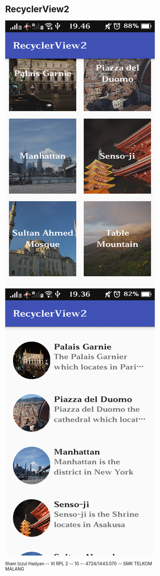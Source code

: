 # RecyclerView2

![Screenshot](https://raw.githubusercontent.com/ilhamizzul/RecyclerView2/master/Screenshot_2017-01-28-19-46-34-480.png)
![Screenshot](https://raw.githubusercontent.com/ilhamizzul/RecyclerView2/master/Screenshot_2017-01-28-19-36-11-652.png)

 Ilham Izzul Hadyan -- XI RPL 2 -- 10 -- 4724/1443.070 -- SMK TELKOM MALANG
